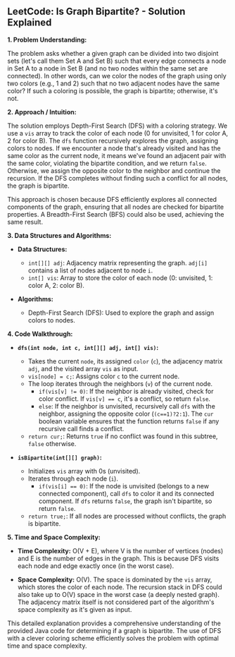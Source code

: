 ## LeetCode: Is Graph Bipartite? - Solution Explained

**1. Problem Understanding:**

The problem asks whether a given graph can be divided into two disjoint sets (let's call them Set A and Set B) such that every edge connects a node in Set A to a node in Set B (and no two nodes within the same set are connected).  In other words, can we color the nodes of the graph using only two colors (e.g., 1 and 2) such that no two adjacent nodes have the same color?  If such a coloring is possible, the graph is bipartite; otherwise, it's not.

**2. Approach / Intuition:**

The solution employs Depth-First Search (DFS) with a coloring strategy.  We use a `vis` array to track the color of each node (0 for unvisited, 1 for color A, 2 for color B).  The `dfs` function recursively explores the graph, assigning colors to nodes. If we encounter a node that's already visited and has the same color as the current node, it means we've found an adjacent pair with the same color, violating the bipartite condition, and we return `false`.  Otherwise, we assign the opposite color to the neighbor and continue the recursion.  If the DFS completes without finding such a conflict for all nodes, the graph is bipartite.

This approach is chosen because DFS efficiently explores all connected components of the graph, ensuring that all nodes are checked for bipartite properties.  A Breadth-First Search (BFS) could also be used, achieving the same result.

**3. Data Structures and Algorithms:**

* **Data Structures:**
    * `int[][] adj`: Adjacency matrix representing the graph.  `adj[i]` contains a list of nodes adjacent to node `i`.
    * `int[] vis`: Array to store the color of each node (0: unvisited, 1: color A, 2: color B).

* **Algorithms:**
    * Depth-First Search (DFS):  Used to explore the graph and assign colors to nodes.


**4. Code Walkthrough:**

* **`dfs(int node, int c, int[][] adj, int[] vis)`:**
    * Takes the current `node`, its assigned `color` (`c`), the adjacency matrix `adj`, and the visited array `vis` as input.
    * `vis[node] = c;`: Assigns color `c` to the current node.
    * The loop iterates through the neighbors (`v`) of the current node.
        * `if(vis[v] != 0)`: If the neighbor is already visited, check for color conflict. If `vis[v] == c`, it's a conflict, so return `false`.
        * `else`: If the neighbor is unvisited, recursively call `dfs` with the neighbor, assigning the opposite color (`(c==1)?2:1`).  The `cur` boolean variable ensures that the function returns `false` if any recursive call finds a conflict.
    * `return cur;`: Returns `true` if no conflict was found in this subtree, `false` otherwise.

* **`isBipartite(int[][] graph)`:**
    * Initializes `vis` array with 0s (unvisited).
    * Iterates through each node (`i`).
        * `if(vis[i] == 0)`: If the node is unvisited (belongs to a new connected component), call `dfs` to color it and its connected component.  If `dfs` returns `false`, the graph isn't bipartite, so return `false`.
    * `return true;`: If all nodes are processed without conflicts, the graph is bipartite.

**5. Time and Space Complexity:**

* **Time Complexity:** O(V + E), where V is the number of vertices (nodes) and E is the number of edges in the graph.  This is because DFS visits each node and edge exactly once (in the worst case).

* **Space Complexity:** O(V).  The space is dominated by the `vis` array, which stores the color of each node. The recursion stack in DFS could also take up to O(V) space in the worst case (a deeply nested graph).  The adjacency matrix itself is not considered part of the algorithm's space complexity as it's given as input.


This detailed explanation provides a comprehensive understanding of the provided Java code for determining if a graph is bipartite.  The use of DFS with a clever coloring scheme efficiently solves the problem with optimal time and space complexity.
